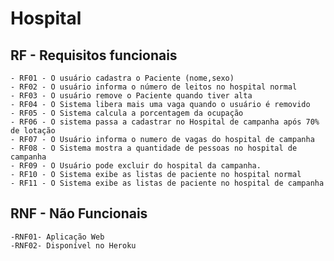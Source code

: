 # Hospital

## RF - Requisitos funcionais

    - RF01 - O usuário cadastra o Paciente (nome,sexo)
    - RF02 - O usuário informa o número de leitos no hospital normal
    - RF03 - O usuário remove o Paciente quando tiver alta
    - RF04 - O Sistema libera mais uma vaga quando o usuário é removido
    - RF05 - O Sistema calcula a porcentagem da ocupação
    - RF06 - O sistema passa a cadastrar no Hospital de campanha após 70% de lotação
    - RF07 - O Usuário informa o numero de vagas do hospital de campanha
    - RF08 - O Sistema mostra a quantidade de pessoas no hospital de campanha
    - RF09 - O Usuário pode excluir do hospital da campanha.
    - RF10 - O Sistema exibe as listas de paciente no hospital normal
    - RF11 - O Sistema exibe as listas de paciente no hospital de campanha

## RNF - Não Funcionais

    -RNF01- Aplicação Web
    -RNF02- Disponível no Heroku
